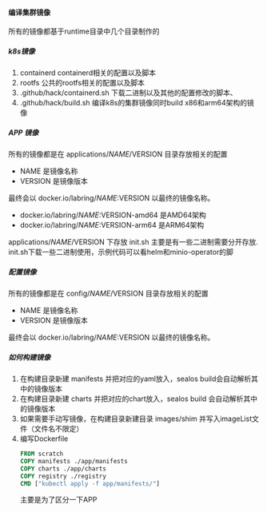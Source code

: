 ####

#### 编译集群镜像

所有的镜像都基于runtime目录中几个目录制作的

##### k8s镜像

1. containerd containerd相关的配置以及脚本
2. rootfs 公共的rootfs相关的配置以及脚本
3. .github/hack/containerd.sh 下载二进制以及其他的配置修改的脚本、
4. .github/hack/build.sh 编译k8s的集群镜像同时build  x86和arm64架构的镜像

##### APP 镜像

所有的镜像都是在 applications/$NAME/$VERSION 目录存放相关的配置

- NAME 是镜像名称
- VERSION 是镜像版本

最终会以 docker.io/labring/$NAME:$VERSION 以最终的镜像名称。

- docker.io/labring/$NAME:$VERSION-amd64 是AMD64架构
- docker.io/labring/$NAME:$VERSION-arm64 是ARM64架构

applications/$NAME/$VERSION 下存放 init.sh 主要是有一些二进制需要分开存放.
init.sh下载一些二进制使用，示例代码可以看helm和minio-operator的脚

##### 配置镜像

所有的镜像都是在 config/$NAME/$VERSION 目录存放相关的配置

- NAME 是镜像名称
- VERSION 是镜像版本

最终会以 docker.io/labring/$NAME:$VERSION 以最终的镜像名称。


##### 如何构建镜像

1. 在构建目录新建 manifests 并把对应的yaml放入，sealos build会自动解析其中的镜像版本
2. 在构建目录新建 charts 并把对应的chart放入，sealos build 会自动解析其中的镜像版本
3. 如果需要手动写镜像，在构建目录新建目录 images/shim 并写入imageList文件（文件名不限定）
4. 编写Dockerfile 
    ```dockerfile
    FROM scratch 
    COPY manifests ./app/manifests
    COPY charts ./app/charts
    COPY registry ./registry
    CMD ["kubectl apply -f app/manifests/"]
    ```
   主要是为了区分一下APP
